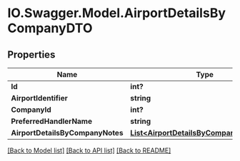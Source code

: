 # IO.Swagger.Model.AirportDetailsByCompanyDTO
## Properties

Name | Type | Description | Notes
------------ | ------------- | ------------- | -------------
**Id** | **int?** |  | [optional] 
**AirportIdentifier** | **string** |  | 
**CompanyId** | **int?** |  | [optional] 
**PreferredHandlerName** | **string** |  | [optional] 
**AirportDetailsByCompanyNotes** | [**List&lt;AirportDetailsByCompanyNotesDTO&gt;**](AirportDetailsByCompanyNotesDTO.md) |  | [optional] 

[[Back to Model list]](../README.md#documentation-for-models) [[Back to API list]](../README.md#documentation-for-api-endpoints) [[Back to README]](../README.md)

